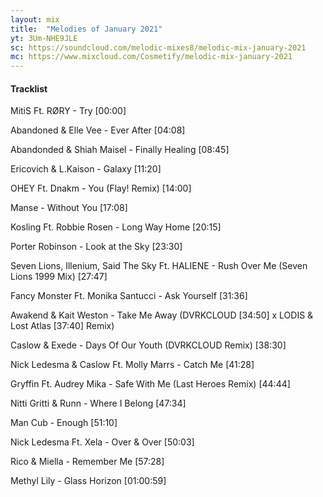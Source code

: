 ```yaml
---
layout: mix
title:  "Melodies of January 2021"
yt: 3Um-NHE9JLE
sc: https://soundcloud.com/melodic-mixes8/melodic-mix-january-2021
mc: https://www.mixcloud.com/Cosmetify/melodic-mix-january-2021
---
```


#### Tracklist

MitiS Ft. RØRY - Try [00:00]

Abandoned & Elle Vee - Ever After [04:08]

Abandonded & Shiah Maisel - Finally Healing [08:45]

Ericovich & L.Kaison - Galaxy [11:20]

OHEY Ft. Dnakm - You (Flay! Remix) [14:00]

Manse - Without You [17:08]

Kosling Ft. Robbie Rosen - Long Way Home [20:15]

Porter Robinson - Look at the Sky [23:30]

Seven Lions, Illenium, Said The Sky Ft. HALIENE - Rush Over Me (Seven Lions 1999 Mix) [27:47]

Fancy Monster Ft. Monika Santucci - Ask Yourself [31:36]

Awakend & Kait Weston - Take Me Away (DVRKCLOUD [34:50] x LODIS & Lost Atlas [37:40] Remix)

Caslow & Exede - Days Of Our Youth (DVRKCLOUD Remix) [38:30]

Nick Ledesma & Caslow Ft. Molly Marrs - Catch Me [41:28]

Gryffin Ft. Audrey Mika - Safe With Me (Last Heroes Remix) [44:44]

Nitti Gritti & Runn - Where I Belong [47:34]

Man Cub - Enough [51:10]

Nick Ledesma Ft. Xela - Over & Over [50:03]

Rico & Miella - Remember Me [57:28]

Methyl Lily - Glass Horizon [01:00:59]